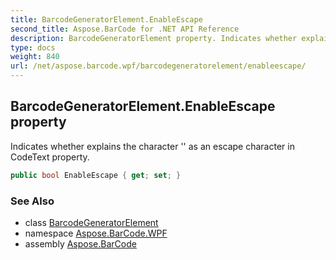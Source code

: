 ```yaml
---
title: BarcodeGeneratorElement.EnableEscape
second_title: Aspose.BarCode for .NET API Reference
description: BarcodeGeneratorElement property. Indicates whether explains the character  as an escape character in CodeText property
type: docs
weight: 840
url: /net/aspose.barcode.wpf/barcodegeneratorelement/enableescape/
---
```

## BarcodeGeneratorElement.EnableEscape property

Indicates whether explains the character '\' as an escape character in CodeText property.

```csharp
public bool EnableEscape { get; set; }
```

### See Also

* class [BarcodeGeneratorElement](../)
* namespace [Aspose.BarCode.WPF](../../../aspose.barcode.wpf/)
* assembly [Aspose.BarCode](../../../)


